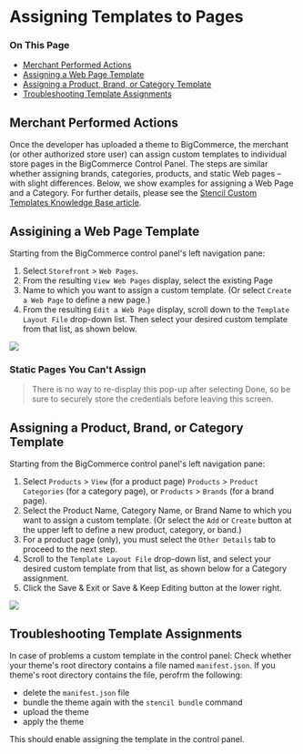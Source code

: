 <h1>Assigning Templates to Pages</h1>

<div class="otp" id="no-index">
	<h3> On This Page </h3>
	<ul>
    <li><a href="#assigning_merchant-performed">Merchant Performed Actions</a></li>
		<li><a href="#assigning_assigning-a-web-page">Assigning a Web Page Template</a></li>
    <li><a href="#assigning_assigning-a-product">Assigning a Product, Brand, or Category Template</a></li>
    <li><a href="#assigning_troubleshooting">Troubleshooting Template Assignments</a></li>
	</ul>
</div>

<a href='#assigning_merchant-performed' aria-hidden='true' class='block-anchor'  id='assigning_merchant-performed'><i aria-hidden='true' class='linkify icon'></i></a>

## Merchant Performed Actions

Once the developer has uploaded a theme to BigCommerce, the merchant (or other authorized store user) can assign custom templates to individual store pages in the BigCommerce Control Panel. The steps are similar whether assigning brands, categories, products, and static Web pages – with slight differences. Below, we show examples for assigning a Web Page and a Category. For further details, please see the [Stencil Custom Templates Knowledge Base article](https://forum.bigcommerce.com/s/article/Stencil-Themes#custom-template).

<a href='#assigning_assigning-a-web-page' aria-hidden='true' class='block-anchor'  id='assigning_assigning-a-web-page'><i aria-hidden='true' class='linkify icon'></i></a>

## Assigining a Web Page Template

Starting from the BigCommerce control panel's left navigation pane:

1. Select `Storefront` > `Web Pages`.
2. From the resulting `View Web Pages` display, select the existing Page 
3. Name to which you want to assign a custom template. (Or select `Create a Web Page` to define a new page.)
4. From the resulting `Edit a Web Page` display, scroll down to the `Template Layout File` drop-down list. Then select your desired custom template from that list, as shown below.

<!--
    title: 
    data: //s3.amazonaws.com/user-content.stoplight.io/6116/1539930165487
-->

![](//s3.amazonaws.com/user-content.stoplight.io/6116/1539930165487 "")

<div class="HubBlock--callout">
<div class="CalloutBlock--warning">
<div class="HubBlock-content">
    
<!-- theme: warning -->

### Static Pages You Can't Assign
> There is no way to re-display this pop-up after selecting Done, so be sure to securely store the credentials before leaving this screen.

</div>
</div>
</div>

<a href='#assigning_assigning-a-product' aria-hidden='true' class='block-anchor'  id='assigning_assigning-a-product'><i aria-hidden='true' class='linkify icon'></i></a>

## Assigning a Product, Brand, or Category Template

Starting from the BigCommerce control panel's left navigation pane:

1. Select `Products` > `View` (for a product page) `Products` > `Product Categories` (for a category page), or `Products` > `Brands` (for a brand page).
2. Select the Product Name, Category Name, or Brand Name to which you want to assign a custom template. (Or select the `Add` or `Create` button at the upper left to define a new product, category, or band.)
3. For a product page (only), you must select the `Other Details` tab to proceed to the next step.
4. Scroll to the `Template Layout File` drop-down list, and select your desired custom template from that list, as shown below for a Category assignment.
5. Click the Save & Exit or Save & Keep Editing button at the lower right.


<!--
    title: 
    data: //s3.amazonaws.com/user-content.stoplight.io/6116/1539930552310
-->

![](//s3.amazonaws.com/user-content.stoplight.io/6116/1539930552310 "")

<a href='#assigning_troubleshooting' aria-hidden='true' class='block-anchor'  id='assigning_troubleshooting'><i aria-hidden='true' class='linkify icon'></i></a>

## Troubleshooting Template Assignments

In case of problems a custom template in the control panel: Check whether your theme's root directory contains a file named `manifest.json`.
If you theme's root directory contains the file, perofrm the following:
* delete the `manifest.json` file
* bundle the theme again with the `stencil bundle` command
* upload the theme
* apply the theme

This should enable assigning the template in the control panel.

